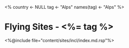 <%
country <- NULL
tag <- "Alps"
names(tag) <- "Alps"
%>
# Flying Sites - <%= tag %>

<%@include file="content/sites/incl/index.md.rsp"%>
